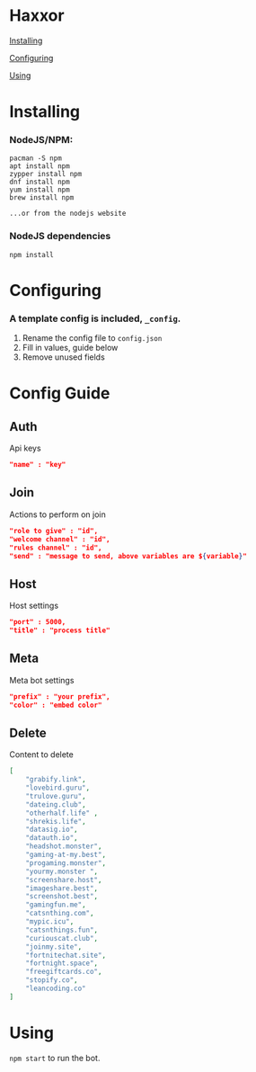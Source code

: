 # Haxxor
[Installing](#installing)

[Configuring](#configuring)

[Using](#using)

# Installing

### NodeJS/NPM:
```
pacman -S npm
apt install npm
zypper install npm
dnf install npm
yum install npm
brew install npm

...or from the nodejs website
```
### NodeJS dependencies
```
npm install
```

# Configuring
### A template config is included, `_config`.

1. Rename the config file to `config.json`
2. Fill in values, guide below
3. Remove unused fields

# Config Guide

## Auth
Api keys

```json
"name" : "key"
```

## Join
Actions to perform on join

```json
"role to give" : "id",
"welcome channel" : "id",
"rules channel" : "id",
"send" : "message to send, above variables are ${variable}"
```

## Host
Host settings

```json
"port" : 5000,
"title" : "process title"
```

## Meta
Meta bot settings

```json
"prefix" : "your prefix",
"color" : "embed color"
```

## Delete
Content to delete

```json
[
    "grabify.link",
    "lovebird.guru",
    "trulove.guru",
    "dateing.club",
    "otherhalf.life" ,
    "shrekis.life",
    "datasig.io",
    "datauth.io",
    "headshot.monster",
    "gaming-at-my.best",
    "progaming.monster",
    "yourmy.monster ",
    "screenshare.host",
    "imageshare.best",
    "screenshot.best",
    "gamingfun.me",
    "catsnthing.com",
    "mypic.icu",
    "catsnthings.fun",
    "curiouscat.club",
    "joinmy.site",
    "fortnitechat.site",
    "fortnight.space",
    "freegiftcards.co",
    "stopify.co",
    "leancoding.co"
]
```

# Using

`npm start` to run the bot.